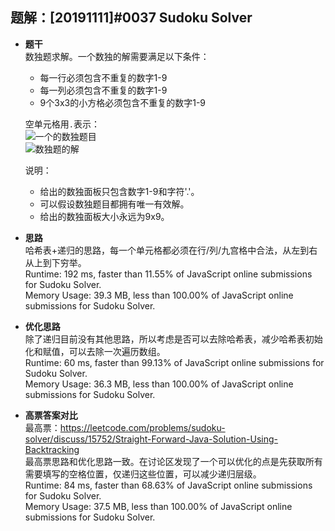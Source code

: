 ## 题解：[20191111]#0037 Sudoku Solver
- **题干**   
数独题求解。一个数独的解需要满足以下条件：    
  - 每一行必须包含不重复的数字1-9   
  - 每一列必须包含不重复的数字1-9   
  - 9个3x3的小方格必须包含不重复的数字1-9   

  空单元格用`.`表示：   
  ![一个的数独题目](https://upload.wikimedia.org/wikipedia/commons/thumb/f/ff/Sudoku-by-L2G-20050714.svg/250px-Sudoku-by-L2G-20050714.svg.png)    
  ![数独题的解](https://upload.wikimedia.org/wikipedia/commons/thumb/3/31/Sudoku-by-L2G-20050714_solution.svg/250px-Sudoku-by-L2G-20050714_solution.svg.png)    

  说明：   
  - 给出的数独面板只包含数字1-9和字符'.'。   
  - 可以假设数独题目都拥有唯一有效解。   
  - 给出的数独面板大小永远为9x9。   
- **思路**   
哈希表+递归的思路，每一个单元格都必须在行/列/九宫格中合法，从左到右从上到下穷举。   
Runtime: 192 ms, faster than 11.55% of JavaScript online submissions for Sudoku Solver.   
Memory Usage: 39.3 MB, less than 100.00% of JavaScript online submissions for Sudoku Solver.   

- **优化思路**   
除了递归目前没有其他思路，所以考虑是否可以去除哈希表，减少哈希表初始化和赋值，可以去除一次遍历数组。    
Runtime: 60 ms, faster than 99.13% of JavaScript online submissions for Sudoku Solver.   
Memory Usage: 36.3 MB, less than 100.00% of JavaScript online submissions for Sudoku Solver.   


- **高票答案对比**   
最高票：https://leetcode.com/problems/sudoku-solver/discuss/15752/Straight-Forward-Java-Solution-Using-Backtracking   
最高票思路和优化思路一致。在讨论区发现了一个可以优化的点是先获取所有需要填写的空格位置，仅递归这些位置，可以减少递归层级。    
Runtime: 84 ms, faster than 68.63% of JavaScript online submissions for Sudoku Solver.   
Memory Usage: 37.5 MB, less than 100.00% of JavaScript online submissions for Sudoku Solver.   